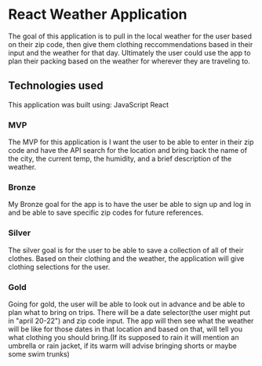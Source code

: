# React Weather Application

The goal of this application is to pull in the local weather for the user based on their zip code, then give them clothing reccommendations based in their input and the weather for that day. Ultimately the user could use the app to plan their packing based on the weather for wherever they are traveling to.

## Technologies used

This application was built using:
JavaScript
React

### MVP

The MVP for this application is I want the user to be able to enter in their zip code and have the API search for the location and bring back the name of the city, the current temp, the humidity, and a brief description of the weather.

### Bronze

My Bronze goal for the app is to have the user be able to sign up and log in and be able to save specific zip codes for future references.

### Silver

The silver goal is for the user to be able to save a collection of all of their clothes. Based on their clothing and the weather, the application will give clothing selections for the user.

### Gold

Going for gold, the user will be able to look out in advance and be able to plan what to bring on trips. There will be a date selector(the user might put in "april 20-22") and zip code input. The app will then see what the weather will be like for those dates in that location and based on that, will tell you what clothing you should bring.(If its supposed to rain it will mention an umbrella or rain jacket, if its warm will advise bringing shorts or maybe some swim trunks)